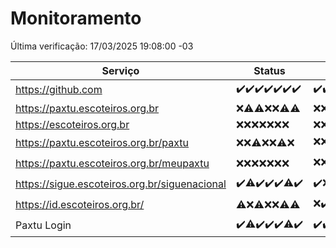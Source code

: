 # Monitoramento

Última verificação: 17/03/2025 19:08:00 -03

|Serviço|Status|Últimas 24h|
|---|---|---|
|https://github.com|<span title="2025-03-10: OK=24">✔️</span><span title="2025-03-11: OK=23">✔️</span><span title="2025-03-12: OK=23">✔️</span><span title="2025-03-13: OK=23">✔️</span><span title="2025-03-14: OK=23">✔️</span><span title="2025-03-15: OK=23">✔️</span><span title="2025-03-16: OK=22">✔️</span>|<span title="16/03/2025 20:08:00 -03 : 200">✔️</span><span title="16/03/2025 21:44:00 -03 : 200">✔️</span><span title="16/03/2025 23:18:00 -03 : 200">✔️</span><span title="17/03/2025 00:23:00 -03 : 200">✔️</span><span title="17/03/2025 01:11:00 -03 : 200">✔️</span><span title="17/03/2025 02:09:00 -03 : 200">✔️</span><span title="17/03/2025 03:13:00 -03 : 200">✔️</span><span title="17/03/2025 04:09:00 -03 : 200">✔️</span><span title="17/03/2025 05:13:00 -03 : 200">✔️</span><span title="17/03/2025 06:10:00 -03 : 200">✔️</span><span title="17/03/2025 07:10:00 -03 : 200">✔️</span><span title="17/03/2025 08:07:00 -03 : 200">✔️</span><span title="17/03/2025 09:16:00 -03 : 200">✔️</span><span title="17/03/2025 10:19:00 -03 : 200">✔️</span><span title="17/03/2025 11:09:00 -03 : 200">✔️</span><span title="17/03/2025 12:09:00 -03 : 200">✔️</span><span title="17/03/2025 13:11:00 -03 : 200">✔️</span><span title="17/03/2025 14:08:00 -03 : 200">✔️</span><span title="17/03/2025 15:12:00 -03 : 200">✔️</span><span title="17/03/2025 16:07:00 -03 : 200">✔️</span><span title="17/03/2025 17:09:00 -03 : 200">✔️</span><span title="17/03/2025 18:07:00 -03 : 200">✔️</span><span title="17/03/2025 19:08:00 -03 : 200">✔️</span>|
|https://paxtu.escoteiros.org.br|<span title="2025-03-10: Falhas=24">❌</span><span title="2025-03-11: OK=1, Falhas=22">⚠️</span><span title="2025-03-12: OK=2, Falhas=21">⚠️</span><span title="2025-03-13: Falhas=23">❌</span><span title="2025-03-14: Falhas=23">❌</span><span title="2025-03-15: OK=4, Falhas=19">⚠️</span><span title="2025-03-16: OK=3, Falhas=19">⚠️</span>|<span title="16/03/2025 20:08:00 -03 : 403">❌</span><span title="16/03/2025 21:44:00 -03 : 403">❌</span><span title="16/03/2025 23:18:00 -03 : 403">❌</span><span title="17/03/2025 00:23:00 -03 : 403">❌</span><span title="17/03/2025 01:11:00 -03 : 403">❌</span><span title="17/03/2025 02:09:00 -03 : 403">❌</span><span title="17/03/2025 03:13:00 -03 : 403">❌</span><span title="17/03/2025 04:09:00 -03 : 403">❌</span><span title="17/03/2025 05:13:00 -03 : 403">❌</span><span title="17/03/2025 06:10:00 -03 : 403">❌</span><span title="17/03/2025 07:10:00 -03 : 403">❌</span><span title="17/03/2025 08:07:00 -03 : 403">❌</span><span title="17/03/2025 09:16:00 -03 : 403">❌</span><span title="17/03/2025 10:19:00 -03 : 403">❌</span><span title="17/03/2025 11:09:00 -03 : 403">❌</span><span title="17/03/2025 12:09:00 -03 : 403">❌</span><span title="17/03/2025 13:11:00 -03 : 403">❌</span><span title="17/03/2025 14:08:00 -03 : 403">❌</span><span title="17/03/2025 15:12:00 -03 : 403">❌</span><span title="17/03/2025 16:07:00 -03 : 403">❌</span><span title="17/03/2025 17:09:00 -03 : 403">❌</span><span title="17/03/2025 18:07:00 -03 : 403">❌</span><span title="17/03/2025 19:08:00 -03 : 403">❌</span>|
|https://escoteiros.org.br|<span title="2025-03-10: Falhas=24">❌</span><span title="2025-03-11: Falhas=23">❌</span><span title="2025-03-12: Falhas=23">❌</span><span title="2025-03-13: Falhas=23">❌</span><span title="2025-03-14: Falhas=23">❌</span><span title="2025-03-15: Falhas=23">❌</span><span title="2025-03-16: Falhas=22">❌</span>|<span title="16/03/2025 20:08:00 -03 : 403">❌</span><span title="16/03/2025 21:44:00 -03 : 403">❌</span><span title="16/03/2025 23:18:00 -03 : 403">❌</span><span title="17/03/2025 00:23:00 -03 : 403">❌</span><span title="17/03/2025 01:11:00 -03 : 403">❌</span><span title="17/03/2025 02:09:00 -03 : 403">❌</span><span title="17/03/2025 03:13:00 -03 : 403">❌</span><span title="17/03/2025 04:09:00 -03 : 403">❌</span><span title="17/03/2025 05:13:00 -03 : 403">❌</span><span title="17/03/2025 06:10:00 -03 : 403">❌</span><span title="17/03/2025 07:10:00 -03 : 403">❌</span><span title="17/03/2025 08:07:00 -03 : 403">❌</span><span title="17/03/2025 09:16:00 -03 : 403">❌</span><span title="17/03/2025 10:19:00 -03 : 403">❌</span><span title="17/03/2025 11:09:00 -03 : 403">❌</span><span title="17/03/2025 12:09:00 -03 : 403">❌</span><span title="17/03/2025 13:11:00 -03 : 403">❌</span><span title="17/03/2025 14:08:00 -03 : 403">❌</span><span title="17/03/2025 15:12:00 -03 : 403">❌</span><span title="17/03/2025 16:07:00 -03 : 403">❌</span><span title="17/03/2025 17:09:00 -03 : 403">❌</span><span title="17/03/2025 18:07:00 -03 : 403">❌</span><span title="17/03/2025 19:08:00 -03 : 403">❌</span>|
|https://paxtu.escoteiros.org.br/paxtu|<span title="2025-03-10: Falhas=24">❌</span><span title="2025-03-11: Falhas=23">❌</span><span title="2025-03-12: OK=1, Falhas=22">⚠️</span><span title="2025-03-13: Falhas=23">❌</span><span title="2025-03-14: Falhas=23">❌</span><span title="2025-03-15: OK=1, Falhas=22">⚠️</span><span title="2025-03-16: Falhas=22">❌</span>|<span title="16/03/2025 20:08:00 -03 : 403">❌</span><span title="16/03/2025 21:44:00 -03 : 403">❌</span><span title="16/03/2025 23:18:00 -03 : 403">❌</span><span title="17/03/2025 00:23:00 -03 : 403">❌</span><span title="17/03/2025 01:11:00 -03 : 403">❌</span><span title="17/03/2025 02:09:00 -03 : 403">❌</span><span title="17/03/2025 03:13:00 -03 : 403">❌</span><span title="17/03/2025 04:09:00 -03 : 403">❌</span><span title="17/03/2025 05:13:00 -03 : 403">❌</span><span title="17/03/2025 06:10:00 -03 : 403">❌</span><span title="17/03/2025 07:10:00 -03 : 403">❌</span><span title="17/03/2025 08:07:00 -03 : 403">❌</span><span title="17/03/2025 09:16:00 -03 : 403">❌</span><span title="17/03/2025 10:19:00 -03 : 403">❌</span><span title="17/03/2025 11:09:00 -03 : 403">❌</span><span title="17/03/2025 12:09:00 -03 : 200">✔️</span><span title="17/03/2025 13:11:00 -03 : 403">❌</span><span title="17/03/2025 14:08:00 -03 : 403">❌</span><span title="17/03/2025 15:12:00 -03 : 403">❌</span><span title="17/03/2025 16:07:00 -03 : 403">❌</span><span title="17/03/2025 17:09:00 -03 : 403">❌</span><span title="17/03/2025 18:07:00 -03 : 403">❌</span><span title="17/03/2025 19:08:00 -03 : 403">❌</span>|
|https://paxtu.escoteiros.org.br/meupaxtu|<span title="2025-03-10: Falhas=24">❌</span><span title="2025-03-11: Falhas=23">❌</span><span title="2025-03-12: Falhas=23">❌</span><span title="2025-03-13: Falhas=23">❌</span><span title="2025-03-14: Falhas=23">❌</span><span title="2025-03-15: Falhas=23">❌</span><span title="2025-03-16: Falhas=22">❌</span>|<span title="16/03/2025 20:08:00 -03 : 403">❌</span><span title="16/03/2025 21:44:00 -03 : 403">❌</span><span title="16/03/2025 23:18:00 -03 : 200">✔️</span><span title="17/03/2025 00:23:00 -03 : 403">❌</span><span title="17/03/2025 01:11:00 -03 : 403">❌</span><span title="17/03/2025 02:09:00 -03 : 403">❌</span><span title="17/03/2025 03:13:00 -03 : 403">❌</span><span title="17/03/2025 04:09:00 -03 : 403">❌</span><span title="17/03/2025 05:13:00 -03 : 403">❌</span><span title="17/03/2025 06:10:00 -03 : 403">❌</span><span title="17/03/2025 07:10:00 -03 : 403">❌</span><span title="17/03/2025 08:07:00 -03 : 403">❌</span><span title="17/03/2025 09:16:00 -03 : 403">❌</span><span title="17/03/2025 10:19:00 -03 : 403">❌</span><span title="17/03/2025 11:09:00 -03 : 403">❌</span><span title="17/03/2025 12:09:00 -03 : 403">❌</span><span title="17/03/2025 13:11:00 -03 : 403">❌</span><span title="17/03/2025 14:08:00 -03 : 403">❌</span><span title="17/03/2025 15:12:00 -03 : 403">❌</span><span title="17/03/2025 16:07:00 -03 : 403">❌</span><span title="17/03/2025 17:09:00 -03 : 403">❌</span><span title="17/03/2025 18:07:00 -03 : 403">❌</span><span title="17/03/2025 19:08:00 -03 : 403">❌</span>|
|https://sigue.escoteiros.org.br/siguenacional|<span title="2025-03-10: OK=24">✔️</span><span title="2025-03-11: OK=22, Falhas=1">⚠️</span><span title="2025-03-12: OK=23">✔️</span><span title="2025-03-13: OK=23">✔️</span><span title="2025-03-14: OK=23">✔️</span><span title="2025-03-15: OK=22, Falhas=1">⚠️</span><span title="2025-03-16: OK=22">✔️</span>|<span title="16/03/2025 20:08:00 -03 : 200">✔️</span><span title="16/03/2025 21:44:00 -03 : 0">❌</span><span title="16/03/2025 23:18:00 -03 : 200">✔️</span><span title="17/03/2025 00:23:00 -03 : 200">✔️</span><span title="17/03/2025 01:11:00 -03 : 200">✔️</span><span title="17/03/2025 02:09:00 -03 : 200">✔️</span><span title="17/03/2025 03:13:00 -03 : 200">✔️</span><span title="17/03/2025 04:09:00 -03 : 200">✔️</span><span title="17/03/2025 05:13:00 -03 : 200">✔️</span><span title="17/03/2025 06:10:00 -03 : 200">✔️</span><span title="17/03/2025 07:10:00 -03 : 200">✔️</span><span title="17/03/2025 08:07:00 -03 : 200">✔️</span><span title="17/03/2025 09:16:00 -03 : 200">✔️</span><span title="17/03/2025 10:19:00 -03 : 200">✔️</span><span title="17/03/2025 11:09:00 -03 : 200">✔️</span><span title="17/03/2025 12:09:00 -03 : 200">✔️</span><span title="17/03/2025 13:11:00 -03 : 200">✔️</span><span title="17/03/2025 14:08:00 -03 : 200">✔️</span><span title="17/03/2025 15:12:00 -03 : 200">✔️</span><span title="17/03/2025 16:07:00 -03 : 200">✔️</span><span title="17/03/2025 17:09:00 -03 : 200">✔️</span><span title="17/03/2025 18:07:00 -03 : 200">✔️</span><span title="17/03/2025 19:08:00 -03 : 200">✔️</span>|
|https://id.escoteiros.org.br/|<span title="2025-03-10: OK=1, Falhas=23">⚠️</span><span title="2025-03-11: Falhas=23">❌</span><span title="2025-03-12: OK=2, Falhas=21">⚠️</span><span title="2025-03-13: Falhas=23">❌</span><span title="2025-03-14: Falhas=23">❌</span><span title="2025-03-15: OK=1, Falhas=22">⚠️</span><span title="2025-03-16: OK=2, Falhas=20">⚠️</span>|<span title="16/03/2025 20:08:00 -03 : 403">❌</span><span title="16/03/2025 21:44:00 -03 : 200">✔️</span><span title="16/03/2025 23:18:00 -03 : 403">❌</span><span title="17/03/2025 00:23:00 -03 : 403">❌</span><span title="17/03/2025 01:11:00 -03 : 403">❌</span><span title="17/03/2025 02:09:00 -03 : 403">❌</span><span title="17/03/2025 03:13:00 -03 : 403">❌</span><span title="17/03/2025 04:09:00 -03 : 403">❌</span><span title="17/03/2025 05:13:00 -03 : 403">❌</span><span title="17/03/2025 06:10:00 -03 : 403">❌</span><span title="17/03/2025 07:10:00 -03 : 403">❌</span><span title="17/03/2025 08:07:00 -03 : 200">✔️</span><span title="17/03/2025 09:16:00 -03 : 200">✔️</span><span title="17/03/2025 10:19:00 -03 : 403">❌</span><span title="17/03/2025 11:09:00 -03 : 403">❌</span><span title="17/03/2025 12:09:00 -03 : 403">❌</span><span title="17/03/2025 13:11:00 -03 : 403">❌</span><span title="17/03/2025 14:08:00 -03 : 403">❌</span><span title="17/03/2025 15:12:00 -03 : 403">❌</span><span title="17/03/2025 16:07:00 -03 : 403">❌</span><span title="17/03/2025 17:09:00 -03 : 403">❌</span><span title="17/03/2025 18:07:00 -03 : 403">❌</span><span title="17/03/2025 19:08:00 -03 : 403">❌</span>|
|Paxtu Login|<span title="2025-03-10: OK=24">✔️</span><span title="2025-03-11: OK=22, Falhas=1">⚠️</span><span title="2025-03-12: OK=23">✔️</span><span title="2025-03-13: OK=23">✔️</span><span title="2025-03-14: OK=23">✔️</span><span title="2025-03-15: OK=22, Falhas=1">⚠️</span><span title="2025-03-16: OK=22">✔️</span>|<span title="16/03/2025 20:08:00 -03 : 200">✔️</span><span title="16/03/2025 21:44:00 -03 : 200">✔️</span><span title="16/03/2025 23:18:00 -03 : 200">✔️</span><span title="17/03/2025 00:23:00 -03 : 200">✔️</span><span title="17/03/2025 01:11:00 -03 : 200">✔️</span><span title="17/03/2025 02:09:00 -03 : 200">✔️</span><span title="17/03/2025 03:13:00 -03 : 200">✔️</span><span title="17/03/2025 04:09:00 -03 : 200">✔️</span><span title="17/03/2025 05:13:00 -03 : 200">✔️</span><span title="17/03/2025 06:10:00 -03 : 200">✔️</span><span title="17/03/2025 07:10:00 -03 : 200">✔️</span><span title="17/03/2025 08:07:00 -03 : 200">✔️</span><span title="17/03/2025 09:16:00 -03 : 200">✔️</span><span title="17/03/2025 10:19:00 -03 : 200">✔️</span><span title="17/03/2025 11:09:00 -03 : 200">✔️</span><span title="17/03/2025 12:09:00 -03 : 200">✔️</span><span title="17/03/2025 13:11:00 -03 : 200">✔️</span><span title="17/03/2025 14:08:00 -03 : 200">✔️</span><span title="17/03/2025 15:12:00 -03 : 200">✔️</span><span title="17/03/2025 16:07:00 -03 : 200">✔️</span><span title="17/03/2025 17:09:00 -03 : 200">✔️</span><span title="17/03/2025 18:07:00 -03 : 200">✔️</span><span title="17/03/2025 19:08:00 -03 : 200">✔️</span>|
